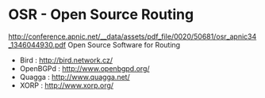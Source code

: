 # OSR - Open Source Routing

http://conference.apnic.net/__data/assets/pdf_file/0020/50681/osr_apnic34_1346044930.pdf
Open Source Software for Routing 

-  Bird      : http://bird.network.cz/
-  OpenBGPd  :  http://www.openbgpd.org/
-  Quagga    : http://www.quagga.net/
-  XORP      : http://www.xorp.org/
